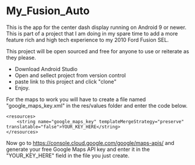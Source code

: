 # My_Fusion_Auto

This is the app for the center dash display running on Android 9 or newer. This is part of a project that I am doing in my spare time to add a more feature rich and high tech experience to my 2010 Ford Fusion SEL. 

This project will be open sourced and free for anyone to use or reiterate as they please. 
- Download Android Studio
- Open and sellect project from version control
- paste link to this project and click "clone"
- Enjoy.

For the maps to work you will have to create a file named "google_maps_key.xml" in the res/values folder and enter the code below. 
```
<resources>
    <string name="google_maps_key" templateMergeStrategy="preserve" translatable="false">YOUR_KEY_HERE</string>
</resources>
```
Now go to https://console.cloud.google.com/google/maps-apis/ and generate your free Google Maps API key and enter it in the "YOUR_KEY_HERE" field in the file you just create.
